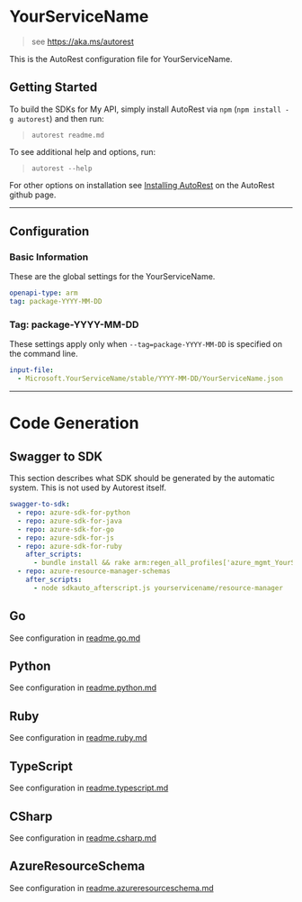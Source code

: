 # YourServiceName

> see https://aka.ms/autorest

This is the AutoRest configuration file for YourServiceName.

## Getting Started

To build the SDKs for My API, simply install AutoRest via `npm` (`npm install -g autorest`) and then run:

> `autorest readme.md`

To see additional help and options, run:

> `autorest --help`

For other options on installation see [Installing AutoRest](https://aka.ms/autorest/install) on the AutoRest github page.

---

## Configuration

### Basic Information

These are the global settings for the YourServiceName.

```yaml
openapi-type: arm
tag: package-YYYY-MM-DD
```

### Tag: package-YYYY-MM-DD

These settings apply only when `--tag=package-YYYY-MM-DD` is specified on the command line.

```yaml $(tag) == 'package-YYYY-MM-DD'
input-file:
  - Microsoft.YourServiceName/stable/YYYY-MM-DD/YourServiceName.json
```

---

# Code Generation

## Swagger to SDK

This section describes what SDK should be generated by the automatic system.
This is not used by Autorest itself.

```yaml $(swagger-to-sdk)
swagger-to-sdk:
  - repo: azure-sdk-for-python
  - repo: azure-sdk-for-java
  - repo: azure-sdk-for-go
  - repo: azure-sdk-for-js
  - repo: azure-sdk-for-ruby
    after_scripts:
      - bundle install && rake arm:regen_all_profiles['azure_mgmt_YourServiceName']
  - repo: azure-resource-manager-schemas
    after_scripts:
      - node sdkauto_afterscript.js yourservicename/resource-manager
```

## Go

See configuration in [readme.go.md](https://github.com/Azure/azure-rest-api-specs/blob/master/documentation/samplefiles/readme.go.md)

## Python

See configuration in [readme.python.md](https://github.com/Azure/azure-rest-api-specs/blob/master/documentation/samplefiles/readme.python.md)

## Ruby

See configuration in [readme.ruby.md](https://github.com/Azure/azure-rest-api-specs/blob/master/documentation/samplefiles/readme.ruby.md)

## TypeScript

See configuration in [readme.typescript.md](https://github.com/Azure/azure-rest-api-specs/blob/master/documentation/samplefiles/readme.typescript.md)

## CSharp

See configuration in [readme.csharp.md](https://github.com/Azure/azure-rest-api-specs/blob/master/documentation/samplefiles/readme.chsarp.md)

## AzureResourceSchema

See configuration in [readme.azureresourceschema.md](https://github.com/Azure/azure-rest-api-specs/blob/master/documentation/samplefiles/readme.azureresourceschema.md)

